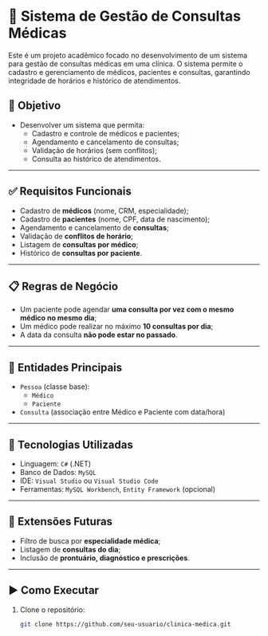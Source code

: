 # 🏥 Sistema de Gestão de Consultas Médicas

Este é um projeto acadêmico focado no desenvolvimento de um sistema para gestão de consultas médicas em uma clínica. O sistema permite o cadastro e gerenciamento de médicos, pacientes e consultas, garantindo integridade de horários e histórico de atendimentos.

## 📌 Objetivo

- Desenvolver um sistema que permita:
  - Cadastro e controle de médicos e pacientes;
  - Agendamento e cancelamento de consultas;
  - Validação de horários (sem conflitos);
  - Consulta ao histórico de atendimentos.

---

## ✅ Requisitos Funcionais

- Cadastro de **médicos** (nome, CRM, especialidade);
- Cadastro de **pacientes** (nome, CPF, data de nascimento);
- Agendamento e cancelamento de **consultas**;
- Validação de **conflitos de horário**;
- Listagem de **consultas por médico**;
- Histórico de **consultas por paciente**.

---

## 📋 Regras de Negócio

- Um paciente pode agendar **uma consulta por vez com o mesmo médico no mesmo dia**;
- Um médico pode realizar no máximo **10 consultas por dia**;
- A data da consulta **não pode estar no passado**.

---

## 🧩 Entidades Principais

- `Pessoa` (classe base):
  - `Médico`
  - `Paciente`
- `Consulta` (associação entre Médico e Paciente com data/hora)

---

## 🔧 Tecnologias Utilizadas

- Linguagem: `C#` (.NET)
- Banco de Dados: `MySQL`
- IDE: `Visual Studio` ou `Visual Studio Code`
- Ferramentas: `MySQL Workbench`, `Entity Framework` (opcional)

---

## 🚀 Extensões Futuras

- Filtro de busca por **especialidade médica**;
- Listagem de **consultas do dia**;
- Inclusão de **prontuário, diagnóstico e prescrições**.

---

## ▶️ Como Executar

1. Clone o repositório:
   ```bash
   git clone https://github.com/seu-usuario/clinica-medica.git
